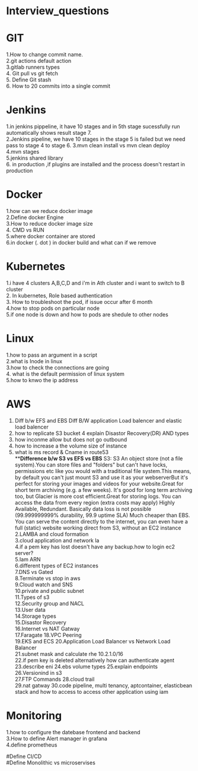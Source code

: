 # Interview_questions
# GIT
1.How to change commit name.  
2.git actions default action  
3.gitlab runners types  
4. Git pull vs git fetch   
5. Define Git stash  
6. How to 20 commits into a single commit   



# Jenkins
1.in jenkins pippeline, it have 10 stages and in 5th stage sucessfully run automatically shows result stage 7.  
2.Jenkins pipeline, we have 10 stages in the stage 5 is failed but we need pass to stage 4 to stage 6.
3.mvn clean install vs mvn clean deploy   
4.mvn stages    
5.jenkins shared library    
6. in production ,if plugins are installed and the process doesn't restart in production    





# Docker
1.how can we reduce docker image  
2.Define docker Engine   
3.How to reduce docker image size  
4. CMD vs RUN  
5.where docker container are stored  
6.in docker (. dot ) in docker build and what can if we remove  






# Kubernetes
1.i have  4 clusters A,B,C,D  and i'm in Ath cluster and i want to switch to B cluster  
2. In kubernetes, Role based authentication  
3. How to troubleshoot the pod, if issue occur after 6 month  
4.how to stop pods on particular node  
5.if one node is down and how to pods are shedule to other nodes  





# Linux
1.how to pass an argument in a script  
 2.what is Inode in linux  
 3.how to check the connections are going  
 4. what is the default permission of linux system   
 5.how to knwo the ip address  


# AWS
1. Diff b/w EFS and  EBS
 Diff B/W application Load balencer and elastic load balencer
 3. how to replicate S3 bucket
4  explain Disastor Recovery(DR) AND types    
5. how inconme allow but does not go outbound
6. how to increase a the volume size of instance
7. what is ms record & Cname in route53  
****Difference b/w S3 vs EFS vs EBS**
   S3:
S3 An object store (not a file system).You can store files and "folders" but can't have locks, permissions etc like you would with a traditional file system.This means, by default you can't just mount S3 and use it as your webserverBut it's perfect for storing your images and videos for your website.Great for short term archiving (e.g. a few weeks). It's good for long term archiving too, but Glacier is more cost efficient.Great for storing logs. You can access the data from every region (extra costs may apply)
Highly Available, Redundant. Basically data loss is not possible (99.999999999% durability, 99.9 uptime SLA) Much cheaper than EBS. You can serve the content directly to the internet, you can even have a full (static) website working direct from S3, without an EC2 instance 
2.LAMBA and cloud formation  
3.cloud application and network la  
4.if a pem key has lost doesn't have any backup.how to login ec2 server?  
5.Iam ARN  
6.different types of EC2 instances  
7.DNS vs Gated  
8.Terminate vs stop in aws    
9.Cloud watch and SNS  
10.private and public subnet  
11.Types of s3  
12.Security group and NACL  
13.User data   
14.Storage types  
15.Disastor Recovery  
16.Internet vs NAT Gatway  
17.Faragate 
18.VPC Peering  
19.EKS and ECS 
20.Application Load Balancer vs Network Load Balancer  
21.subnet mask and calculate rhe 10.2.1.0/16  
22.if pem key is deleted alternatively how can authenticate agent 
23.describe eni 
24.ebs volume types 
25.explain endpoints  
26.Versionind in s3   
27.FTP Commands 
28.cloud trail  
29.nat gatway 
30.code pipeline, multi tenancy, aptcontainer, elasticbean stack and how to access to access other application using iam







# Monitoring

1.how to configure the datebase frontend and backend  
3.How to define Alert manager in grafana  
4.define prometheus 

#Define CI/CD  
#Define Monolithic vs microservises

  

